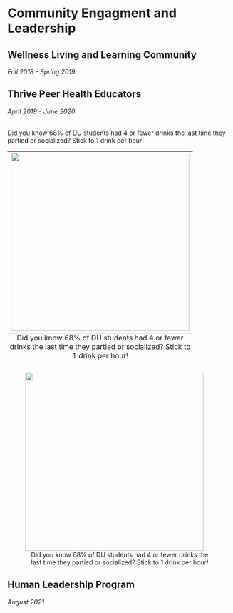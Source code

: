 # Community Engagment and Leadership
## Wellness Living and Learning Community
<i>Fall 2018 - Spring 2019</i>
## Thrive Peer Health Educators
<i>April 2019 - June 2020</i>

<table class="image">
  <caption align="bottom">Did you know 68% of DU students had 4 or fewer drinks the last time they partied or socialized? Stick to 1 drink per hour!</caption>
  <tr>
    <td><img src="https://user-images.githubusercontent.com/91146906/151018455-c85f1384-062c-466b-ac52-d338eb03a261.jpg" width="400"></td>
    <br>Did you know 68% of DU students had 4 or fewer drinks the last time they partied or socialized? Stick to 1 drink per hour!
  </tr>
 </table>

<figure>
  <img src="https://user-images.githubusercontent.com/91146906/151018455-c85f1384-062c-466b-ac52-d338eb03a261.jpg" width="400">
  <figcaption style="text-align: center">Did you know 68% of DU students had 4 or fewer drinks the last time they partied or socialized? Stick to 1 drink per hour!</figcaption>
</figure>

## Human Leadership Program
<i>August 2021</i>
